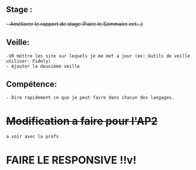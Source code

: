 ## Stage :
   ~~- Améliorer le rapport de stage (Faire le Sommaire ect...)~~

## Veille: 
    -VR mettre les site sur lequels je me met a jour (ex: Outils de veille utiliser: Fidely)
    - Ajouter la deuxième veille

## Compétence: 
    - Dire rapidement ce que je peut faire dans chacun des langages.

# ~~**Modification a faire pour l'AP2**~~
    a voir avec la profs

# FAIRE LE RESPONSIVE !!v!